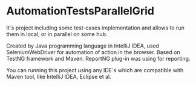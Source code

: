 # AutomationTestsParallelGrid
It`s project including some test-cases implementation and allows to run them in local, or in parallel on some hub.

Created by Java programming language in IntelliJ IDEA, used SeleniumWebDriver for automation of action in the browser.
Based on TestNG framework and Maven.
ReportNG plug-in was using for reporting.

You can running this project using any IDE`s which are compatible with Maven tool, like IntelliJ IDEA, Eclipse et al.
